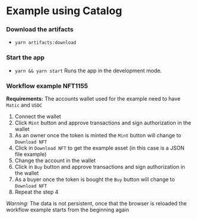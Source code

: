 # Example using Catalog

### Download the artifacts

- `yarn artifacts:download`

### Start the app

- `yarn && yarn start` Runs the app in the development mode.

### Workflow example NFT1155

**Requirements:** The accounts wallet used for the example need to have `Matic` and `USDC`

1. Connect the wallet
2. Click `Mint` button and approve transactions and sign authorization in the wallet
3. As an owner once the token is minted the `Mint` button will change to `Download NFT`
4. Click in `Download NFT` to get the example asset (in this case is a JSON file example)
5. Change the account in the wallet
6. Click in `Buy` button and approve transactions and sign authorization in the wallet
7. As a buyer once the token is bought the `Buy` button will change to `Download NFT`
8. Repeat the step 4

*Warning:* The data is not persistent, once that the browser is reloaded the workflow example starts
from the beginning again 
